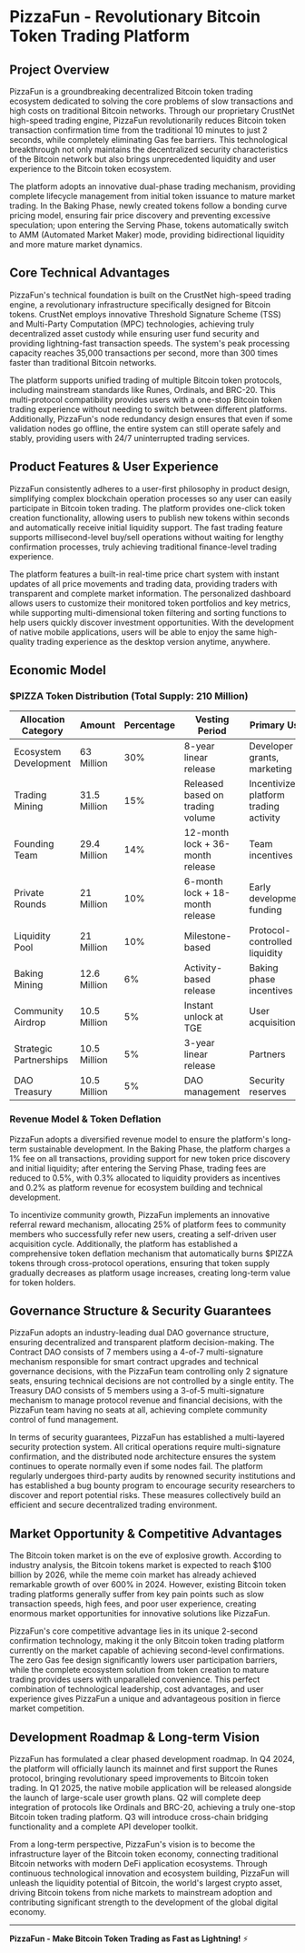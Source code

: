 # PizzaFun - Revolutionary Bitcoin Token Trading Platform

## Project Overview

PizzaFun is a groundbreaking decentralized Bitcoin token trading ecosystem dedicated to solving the core problems of slow transactions and high costs on traditional Bitcoin networks. Through our proprietary CrustNet high-speed trading engine, PizzaFun revolutionarily reduces Bitcoin token transaction confirmation time from the traditional 10 minutes to just 2 seconds, while completely eliminating Gas fee barriers. This technological breakthrough not only maintains the decentralized security characteristics of the Bitcoin network but also brings unprecedented liquidity and user experience to the Bitcoin token ecosystem.

The platform adopts an innovative dual-phase trading mechanism, providing complete lifecycle management from initial token issuance to mature market trading. In the Baking Phase, newly created tokens follow a bonding curve pricing model, ensuring fair price discovery and preventing excessive speculation; upon entering the Serving Phase, tokens automatically switch to AMM (Automated Market Maker) mode, providing bidirectional liquidity and more mature market dynamics.

## Core Technical Advantages

PizzaFun's technical foundation is built on the CrustNet high-speed trading engine, a revolutionary infrastructure specifically designed for Bitcoin tokens. CrustNet employs innovative Threshold Signature Scheme (TSS) and Multi-Party Computation (MPC) technologies, achieving truly decentralized asset custody while ensuring user fund security and providing lightning-fast transaction speeds. The system's peak processing capacity reaches 35,000 transactions per second, more than 300 times faster than traditional Bitcoin networks.

The platform supports unified trading of multiple Bitcoin token protocols, including mainstream standards like Runes, Ordinals, and BRC-20. This multi-protocol compatibility provides users with a one-stop Bitcoin token trading experience without needing to switch between different platforms. Additionally, PizzaFun's node redundancy design ensures that even if some validation nodes go offline, the entire system can still operate safely and stably, providing users with 24/7 uninterrupted trading services.

## Product Features & User Experience

PizzaFun consistently adheres to a user-first philosophy in product design, simplifying complex blockchain operation processes so any user can easily participate in Bitcoin token trading. The platform provides one-click token creation functionality, allowing users to publish new tokens within seconds and automatically receive initial liquidity support. The fast trading feature supports millisecond-level buy/sell operations without waiting for lengthy confirmation processes, truly achieving traditional finance-level trading experience.

The platform features a built-in real-time price chart system with instant updates of all price movements and trading data, providing traders with transparent and complete market information. The personalized dashboard allows users to customize their monitored token portfolios and key metrics, while supporting multi-dimensional token filtering and sorting functions to help users quickly discover investment opportunities. With the development of native mobile applications, users will be able to enjoy the same high-quality trading experience as the desktop version anytime, anywhere.

## Economic Model

### $PIZZA Token Distribution (Total Supply: 210 Million)

| Allocation Category | Amount | Percentage | Vesting Period | Primary Use |
|---------------------|---------|------------|----------------|-------------|
| Ecosystem Development | 63 Million | 30% | 8-year linear release | Developer grants, marketing |
| Trading Mining | 31.5 Million | 15% | Released based on trading volume | Incentivize platform trading activity |
| Founding Team | 29.4 Million | 14% | 12-month lock + 36-month release | Team incentives |
| Private Rounds | 21 Million | 10% | 6-month lock + 18-month release | Early development funding |
| Liquidity Pool | 21 Million | 10% | Milestone-based | Protocol-controlled liquidity |
| Baking Mining | 12.6 Million | 6% | Activity-based release | Baking phase incentives |
| Community Airdrop | 10.5 Million | 5% | Instant unlock at TGE | User acquisition |
| Strategic Partnerships | 10.5 Million | 5% | 3-year linear release | Partners |
| DAO Treasury | 10.5 Million | 5% | DAO management | Security reserves |

### Revenue Model & Token Deflation

PizzaFun adopts a diversified revenue model to ensure the platform's long-term sustainable development. In the Baking Phase, the platform charges a 1% fee on all transactions, providing support for new token price discovery and initial liquidity; after entering the Serving Phase, trading fees are reduced to 0.5%, with 0.3% allocated to liquidity providers as incentives and 0.2% as platform revenue for ecosystem building and technical development.

To incentivize community growth, PizzaFun implements an innovative referral reward mechanism, allocating 25% of platform fees to community members who successfully refer new users, creating a self-driven user acquisition cycle. Additionally, the platform has established a comprehensive token deflation mechanism that automatically burns $PIZZA tokens through cross-protocol operations, ensuring that token supply gradually decreases as platform usage increases, creating long-term value for token holders.

## Governance Structure & Security Guarantees

PizzaFun adopts an industry-leading dual DAO governance structure, ensuring decentralized and transparent platform decision-making. The Contract DAO consists of 7 members using a 4-of-7 multi-signature mechanism responsible for smart contract upgrades and technical governance decisions, with the PizzaFun team controlling only 2 signature seats, ensuring technical decisions are not controlled by a single entity. The Treasury DAO consists of 5 members using a 3-of-5 multi-signature mechanism to manage protocol revenue and financial decisions, with the PizzaFun team having no seats at all, achieving complete community control of fund management.

In terms of security guarantees, PizzaFun has established a multi-layered security protection system. All critical operations require multi-signature confirmation, and the distributed node architecture ensures the system continues to operate normally even if some nodes fail. The platform regularly undergoes third-party audits by renowned security institutions and has established a bug bounty program to encourage security researchers to discover and report potential risks. These measures collectively build an efficient and secure decentralized trading environment.

## Market Opportunity & Competitive Advantages

The Bitcoin token market is on the eve of explosive growth. According to industry analysis, the Bitcoin tokens market is expected to reach $100 billion by 2026, while the meme coin market has already achieved remarkable growth of over 600% in 2024. However, existing Bitcoin token trading platforms generally suffer from key pain points such as slow transaction speeds, high fees, and poor user experience, creating enormous market opportunities for innovative solutions like PizzaFun.

PizzaFun's core competitive advantage lies in its unique 2-second confirmation technology, making it the only Bitcoin token trading platform currently on the market capable of achieving second-level confirmations. The zero Gas fee design significantly lowers user participation barriers, while the complete ecosystem solution from token creation to mature trading provides users with unparalleled convenience. This perfect combination of technological leadership, cost advantages, and user experience gives PizzaFun a unique and advantageous position in fierce market competition.

## Development Roadmap & Long-term Vision

PizzaFun has formulated a clear phased development roadmap. In Q4 2024, the platform will officially launch its mainnet and first support the Runes protocol, bringing revolutionary speed improvements to Bitcoin token trading. In Q1 2025, the native mobile application will be released alongside the launch of large-scale user growth plans. Q2 will complete deep integration of protocols like Ordinals and BRC-20, achieving a truly one-stop Bitcoin token trading platform. Q3 will introduce cross-chain bridging functionality and a complete API developer toolkit.

From a long-term perspective, PizzaFun's vision is to become the infrastructure layer of the Bitcoin token economy, connecting traditional Bitcoin networks with modern DeFi application ecosystems. Through continuous technological innovation and ecosystem building, PizzaFun will unleash the liquidity potential of Bitcoin, the world's largest crypto asset, driving Bitcoin tokens from niche markets to mainstream adoption and contributing significant strength to the development of the global digital economy.

---

**PizzaFun - Make Bitcoin Token Trading as Fast as Lightning!** ⚡
